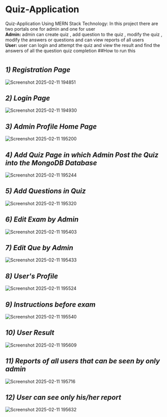
# Quiz-Application
Quiz-Application Using MERN Stack Technology: In this project there are two portals one for admin and one for user <br><b>Admin:</b> admin can create quiz , add question to the quiz , modify the quiz , modify the answers or questions and can view reports of all users <br><b>User:</b> user can login and attempt the quiz and view the result and find the answers of all the question  quiz completion
##How to run this 
#



<i><h2>1) Registration Page</h2></i>
![Screenshot 2025-02-11 194851](https://github.com/user-attachments/assets/bf81af2d-4a1f-4949-bec9-afd18b8eef1d)

<i><h2>2) Login Page</h2></i>
![Screenshot 2025-02-11 194930](https://github.com/user-attachments/assets/59270bff-1e29-46ac-9c0b-c1ed6ded8d89)

<i><h2>3) Admin Profile Home Page</h2></i>
![Screenshot 2025-02-11 195200](https://github.com/user-attachments/assets/a2c3d968-f1fd-4ea6-9e90-a67132e07a87)

<i><h2>4) Add Quiz Page in which Admin Post the Quiz into the MongoDB Database</h2></i>
![Screenshot 2025-02-11 195244](https://github.com/user-attachments/assets/70a4394c-5405-40dc-96ca-bf47d0f73e7f)

<i><h2>5) Add Questions in Quiz </h2></i>
![Screenshot 2025-02-11 195320](https://github.com/user-attachments/assets/51326e68-194a-4cd1-bec7-ab473f6b49af)

<i><h2>6) Edit Exam by Admin </h2></i>
![Screenshot 2025-02-11 195403](https://github.com/user-attachments/assets/5387ccf8-7c71-4c7b-b29d-7c00eeef8629)

<i><h2>7) Edit Que by Admin </h2></i>
![Screenshot 2025-02-11 195433](https://github.com/user-attachments/assets/59f0f97c-be25-4f87-bbb8-070de525f940)

<i><h2>8) User's Profile </h2></i>
![Screenshot 2025-02-11 195524](https://github.com/user-attachments/assets/59d18ae0-7bf0-420f-84a0-78829573a331)

<i><h2>9) Instructions before exam </h2></i>
![Screenshot 2025-02-11 195540](https://github.com/user-attachments/assets/5258fe0e-af82-4f02-a3ff-45ec214743c2)


<i><h2>10) User Result</h2></i>

![Screenshot 2025-02-11 195609](https://github.com/user-attachments/assets/889385de-3f27-486f-83bd-1e46305c2659)

<i><h2>11) Reports of all users that can be seen by only admin </h2></i>
![Screenshot 2025-02-11 195716](https://github.com/user-attachments/assets/235d64c9-34ec-4633-bb70-1ffdd88673f0)

<i><h2>12) User can see only his/her report </h2></i>

![Screenshot 2025-02-11 195632](https://github.com/user-attachments/assets/47f3e52a-5de1-4005-9981-6e8b5c065d9a)
